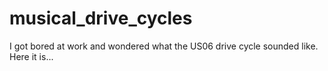 # musical_drive_cycles
I got bored at work and wondered what the US06 drive cycle sounded like. Here it is...
